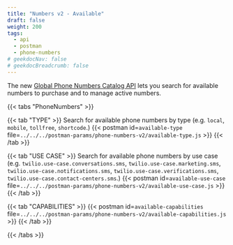 ```yaml
---
title: "Numbers v2 - Available"
draft: false
weight: 200
tags:
  - api
  - postman
  - phone-numbers
# geekdocNav: false
# geekdocBreadcrumb: false
---
```


The new [Global Phone Numbers Catalog API](https://www.twilio.com/docs/phone-numbers/global-catalog) lets you search for available numbers to purchase and to manage active numbers.

{{< tabs "PhoneNumbers" >}}

{{< tab "TYPE" >}}
Search for available phone numbers by type (e.g. `local`, `mobile`, `tollfree`, `shortcode`.)
{{< postman id=`available-type` file=`../../../postman-params/phone-numbers-v2/available-type.js` >}}
{{< /tab >}}

{{< tab "USE CASE" >}}
Search for available phone numbers by use case (e.g. `twilio.use-case.conversations.sms`, `twilio.use-case.marketing.sms`, `twilio.use-case.notifications.sms`, `twilio.use-case.verifications.sms`, `twilio.use-case.contact-centers.sms`.)
{{< postman id=`available-use-case` file=`../../../postman-params/phone-numbers-v2/available-use-case.js` >}}
{{< /tab >}}

{{< tab "CAPABILITIES" >}}
{{< postman id=`available-capabilities` file=`../../../postman-params/phone-numbers-v2/available-capabilities.js` >}}
{{< /tab >}}

{{< /tabs >}}
